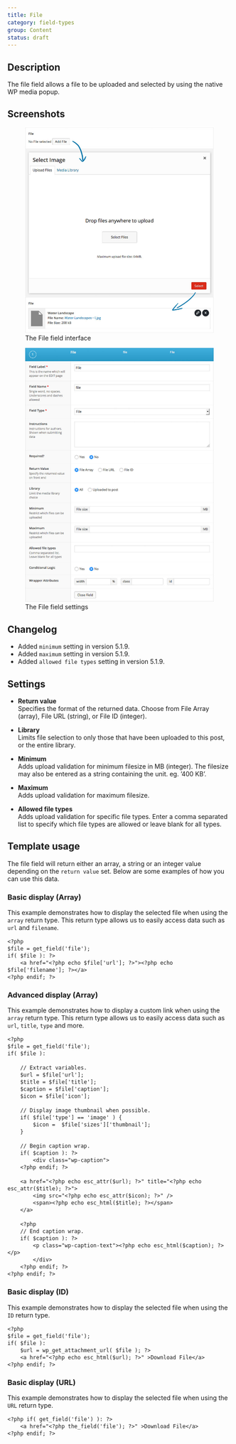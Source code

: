 ```yaml
---
title: File
category: field-types
group: Content
status: draft
---
```


## Description
The file field allows a file to be uploaded and selected by using the native WP media popup.

## Screenshots
<div class="gallery">
	<figure>
		<a href="https://raw.githubusercontent.com/AdvancedCustomFields/docs/master/assets/acf-file-field-interface.jpg">
			<img src="https://raw.githubusercontent.com/AdvancedCustomFields/docs/master/assets/acf-file-field-interface.jpg" alt="A file field that allows you to upload and select a file" />
		</a>
		<figcaption>The File field interface</figcaption>
	</figure>
	<figure>
		<a href="https://raw.githubusercontent.com/AdvancedCustomFields/docs/master/assets/acf-file-field-settings.jpg">
			<img src="https://raw.githubusercontent.com/AdvancedCustomFields/docs/master/assets/acf-file-field-settings.jpg" alt="The list of File field settings shown when setting up a File field" />
		</a>
		<figcaption>The File field settings</figcaption>
	</figure>
</div>

## Changelog
- Added `minimum` setting in version 5.1.9.
- Added `maximum` setting in version 5.1.9.
- Added `allowed file types` setting in version 5.1.9.

## Settings
- **Return value**  
  Specifies the format of the returned data. Choose from File Array (array), File URL (string), or File ID (integer).
  
- **Library**  
  Limits file selection to only those that have been uploaded to this post, or the entire library.
  
- **Minimum**  
  Adds upload validation for minimum filesize in MB (integer). The filesize may also be entered as a string containing the unit. eg. ’400 KB’.
  
- **Maximum**  
  Adds upload validation for maximum filesize.
  
- **Allowed file types**  
  Adds upload validation for specific file types. Enter a comma separated list to specify which file types are allowed or leave blank for all types.

## Template usage
The file field will return either an array, a string or an integer value depending on the `return value` set. Below are some examples of how you can use this data.

### Basic display (Array)
This example demonstrates how to display the selected file when using the `array` return type. This return type allows us to easily access data such as `url` and `filename`.

```
<?php
$file = get_field('file');
if( $file ): ?>
	<a href="<?php echo $file['url']; ?>"><?php echo $file['filename']; ?></a>
<?php endif; ?>
```

### Advanced display (Array)
This example demonstrates how to display a custom link when using the `array` return type. This return type allows us to easily access data such as `url`, `title`, `type` and more.

```
<?php
$file = get_field('file');
if( $file ):
	
	// Extract variables.
	$url = $file['url'];
	$title = $file['title'];
	$caption = $file['caption'];
	$icon = $file['icon'];

	// Display image thumbnail when possible.
	if( $file['type'] == 'image' ) {
		$icon =  $file['sizes']['thumbnail'];
	}
	
	// Begin caption wrap.
	if( $caption ): ?>
		<div class="wp-caption">
	<?php endif; ?>

	<a href="<?php echo esc_attr($url); ?>" title="<?php echo esc_attr($title); ?>">
		<img src="<?php echo esc_attr($icon); ?>" />
		<span><?php echo esc_html($title); ?></span>
	</a>
	
	<?php 
	// End caption wrap.
	if( $caption ): ?>
		<p class="wp-caption-text"><?php echo esc_html($caption); ?></p>
		</div>
	<?php endif; ?>
<?php endif; ?>
```

### Basic display (ID)
This example demonstrates how to display the selected file when using the `ID` return type.

```
<?php
$file = get_field('file');
if( $file ):
	$url = wp_get_attachment_url( $file ); ?>
	<a href="<?php echo esc_html($url); ?>" >Download File</a>
<?php endif; ?>
```

### Basic display (URL)
This example demonstrates how to display the selected file when using the `URL` return type.
```
<?php if( get_field('file') ): ?>
	<a href="<?php the_field('file'); ?>" >Download File</a>
<?php endif; ?>
```
